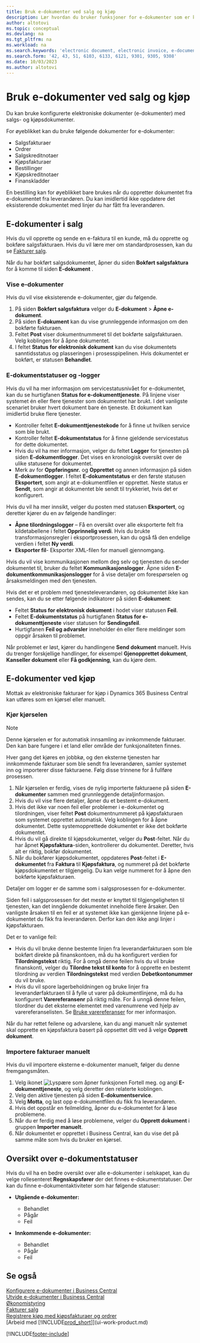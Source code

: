 ```yaml
---
title: Bruk e-dokumenter ved salg og kjøp
description: Lær hvordan du bruker funksjoner for e-dokumenter som er knyttet til salgs- og kjøpsfakturaer.
author: altotovi
ms.topic: conceptual
ms.devlang: na
ms.tgt_pltfrm: na
ms.workload: na
ms.search.keywords: 'electronic document, electronic invoice, e-document, e-invoice, sales, purchase'
ms.search.form: '42, 43, 51, 6103, 6133, 6121, 9301, 9305, 9308'
ms.date: 10/03/2023
ms.author: altotovi
---
```


# Bruk e-dokumenter ved salg og kjøp

Du kan bruke konfigurerte elektroniske dokumenter (e-dokumenter) med salgs- og kjøpsdokumenter.

For øyeblikket kan du bruke følgende dokumenter for e-dokumenter:

- Salgsfakturaer
- Ordrer
- Salgskreditnotaer
- Kjøpsfakturaer
- Bestillinger
- Kjøpskreditnotaer
- Finanskladder

En bestilling kan for øyeblikket bare brukes når du oppretter dokumentet fra e-dokumentet fra leverandøren. Du kan imidlertid ikke oppdatere det eksisterende dokumentet med linjer du har fått fra leverandøren.

## E-dokumenter i salg

Hvis du vil opprette og sende en e-faktura til en kunde, må du opprette og bokføre salgsfakturaen. Hvis du vil lære mer om standardprosessen, kan du se [Fakturer salg](sales-how-invoice-sales.md).

Når du har bokført salgsdokumentet, åpner du siden **Bokført salgsfaktura** for å komme til siden **E-dokument** .

### Vise e-dokumenter

Hvis du vil vise eksisterende e-dokumenter, gjør du følgende.

1. På siden **Bokført salgsfaktura** velger du **E-dokument** \> **Åpne e-dokument**.
2. På siden **E-dokument** kan du vise grunnleggende informasjon om den bokførte fakturaen.
3. Feltet **Post** viser dokumentnummeret til det bokførte salgsfakturaen. Velg koblingen for å åpne dokumentet.
4. I feltet **Status for elektronisk dokument** kan du vise dokumentets sanntidsstatus og plasseringen i prosesspipelinen. Hvis dokumentet er bokført, er statusen **Behandlet**.

### E-dokumentstatuser og -logger

Hvis du vil ha mer informasjon om servicestatusnivået for e-dokumentet, kan du se hurtigfanen **Status for e-dokumenttjeneste**. På linjene viser systemet én eller flere tjenester som dokumentet har brukt. I det vanligste scenariet bruker hvert dokument bare én tjeneste. Et dokument kan imidlertid bruke flere tjenester.

- Kontroller feltet **E-dokumenttjenestekode** for å finne ut hvilken service som ble brukt.
- Kontroller feltet **E-dokumentstatus** for å finne gjeldende servicestatus for dette dokumentet.
- Hvis du vil ha mer informasjon, velger du feltet **Logger** for tjenesten på siden **E-dokumentlogger**. Det vises en kronologisk oversikt over de ulike statusene for dokumentet.
- Merk av for **Oppføringsnr.** og **Opprettet** og annen informasjon på siden **E-dokumentlogger**. I feltet **E-dokumentstatus** er den første statusen **Eksportert**, som angir at e-dokumentfilen er opprettet. Neste status er **Sendt**, som angir at dokumentet ble sendt til trykkeriet, hvis det er konfigurert.

Hvis du vil ha mer innsikt, velger du posten med statusen **Eksportert**, og deretter kjører du en av følgende handlinger:

- **Åpne tilordningslogger** – Få en oversikt over alle eksporterte felt fra kildetabellene i feltet **Opprinnelig verdi**. Hvis du brukte transformasjonsregler i eksportprosessen, kan du også få den endelige verdien i feltet **Ny verdi**.
- **Eksporter fil**- Eksporter XML-filen for manuell gjennomgang.

Hvis du vil vise kommunikasjonen mellom deg selv og tjenesten du sender dokumentet til, bruker du feltet **Kommunikasjonslogger**. Åpne siden **E-dokumentkommunikasjonslogger** for å vise detaljer om forespørselen og årsaksmeldingen med den tjenesten.

Hvis det er et problem med tjenesteleverandøren, og dokumentet ikke kan sendes, kan du se etter følgende indikatorer på siden **E-dokument**:

- Feltet **Status for elektronisk dokument** i hodet viser statusen **Feil**.
- Feltet **E-dokumentstatus** på hurtigfanen **Status for e-dokumenttjeneste** viser statusen for **Sendingsfeil**.
- Hurtigfanen **Feil og advarsler** inneholder én eller flere meldinger som oppgir årsaken til problemet.

Når problemet er løst, kjører du handlingene **Send dokument** manuelt. Hvis du trenger forskjellige handlinger, for eksempel **Gjenopprettet dokument**, **Kanseller dokument** eller **Få godkjenning**, kan du kjøre dem.

## E-dokumenter ved kjøp

Mottak av elektroniske fakturaer for kjøp i Dynamics 365 Business Central kan utføres som en kjørsel eller manuelt.

### Kjør kjørselen

> [!NOTE]
> Denne kjørselen er for automatisk innsamling av innkommende fakturaer. Den kan bare fungere i et land eller område der funksjonaliteten finnes.

Hver gang det kjøres en jobbkø, og den eksterne tjenesten har innkommende fakturaer som ble sendt fra leverandøren, samler systemet inn og importerer disse fakturaene. Følg disse trinnene for å fullføre prosessen.

1. Når kjørselen er ferdig, vises de nylig importerte fakturaene på siden **E-dokumenter** sammen med grunnleggende detaljinformasjon.
2. Hvis du vil vise flere detaljer, åpner du et bestemt e-dokument.
3. Hvis det ikke var noen feil eller problemer i e-dokumentet og tilordningen, viser feltet **Post** dokumentnummeret på kjøpsfakturaen som systemet opprettet automatisk. Velg koblingen for å åpne dokumentet. Dette systemopprettede dokumentet er ikke det bokførte dokumentet.
4. Hvis du vil gå direkte til kjøpsdokumentet, velger du **Post**-feltet. Når du har åpnet **Kjøpsfaktura**-siden, kontrollerer du dokumentet. Deretter, hvis alt er riktig, bokfør dokumentet.
5. Når du bokfører kjøpsdokumentet, oppdateres **Post**-feltet i **E-dokumentet** fra **Faktura** til **Kjøpsfaktura**, og nummeret på det bokførte kjøpsdokumentet er tilgjengelig. Du kan velge nummeret for å åpne den bokførte kjøpsfakturaen.

Detaljer om logger er de samme som i salgsprosessen for e-dokumenter.

Siden feil i salgsprosessen for det meste er knyttet til tilgjengeligheten til tjenesten, kan det inngående dokumentet inneholde flere årsaker. Den vanligste årsaken til en feil er at systemet ikke kan gjenkjenne linjene på e-dokumentet du fikk fra leverandøren. Derfor kan den ikke angi linjer i kjøpsfakturaen.

Det er to vanlige feil:

- Hvis du vil bruke denne bestemte linjen fra leverandørfakturaen som ble bokført direkte på finanskontoen, må du ha konfigurert verdien for **Tilordningstekst** riktig. For å omgå denne feilen hvis du vil bruke finanskonti, velger du **Tilordne tekst til konto** for å opprette en bestemt tilordning av verdien **Tilordningstekst** med verdien **Debetkontonummer** du vil bruke.
- Hvis du vil spore lagerbeholdningen og bruke linjer fra leverandørfakturaen til å fylle ut varer på dokumentlinjene, må du ha konfigurert **Varereferansenr** på riktig måte. For å unngå denne feilen, tilordner du det eksterne elementet med varenumrene ved hjelp av varereferanselisten. Se [Bruke varereferanser](inventory-how-use-item-cross-refs.md) for mer informasjon.

Når du har rettet feilene og advarslene, kan du angi manuelt når systemet skal opprette en kjøpsfaktura basert på oppsettet ditt ved å velge **Opprett dokument**.

### Importere fakturaer manuelt

Hvis du vil importere eksterne e-dokumenter manuelt, følger du denne fremgangsmåten.

1. Velg ikonet ![Lyspære som åpner funksjonen Fortell meg.](media/ui-search/search_small.png "Fortell hva du vil gjøre") og angi **E-dokumenttjeneste**, og velg deretter den relaterte koblingen.
2. Velg den aktive tjenesten på siden **E-dokumentservice**. 
3. Velg **Motta**, og last opp e-dokumentfilen du fikk fra leverandøren.
4. Hvis det oppstår en feilmelding, åpner du e-dokumentet for å løse problemene.
5. Når du er ferdig med å løse problemene, velger du **Opprett dokument** i gruppen **Importer manuelt**.
6. Når dokumentet er opprettet i Business Central, kan du vise det på samme måte som hvis du bruker en kjørsel.

## Oversikt over e-dokumentstatuser

Hvis du vil ha en bedre oversikt over alle e-dokumenter i selskapet, kan du velge rollesenteret **Regnskapsfører** der det finnes e-dokumentstatuser. Der kan du finne e-dokumentaktiviteter som har følgende statuser:

- **Utgående e-dokumenter:**

    - Behandlet
    - Pågår
    - Feil

- **Innkommende e-dokumenter:**

    - Behandlet
    - Pågår
    - Feil

## Se også

[Konfigurere e-dokumenter i Business Central](finance-how-setup-edocuments.md)  
[Utvide e-dokumenter i Business Central](/dynamics365/business-central/dev-itpro/developer/devenv-extend-edocuments)  
[Økonomistyring](finance.md)  
[Fakturer salg](sales-how-invoice-sales.md)  
[Registrere kjøp med kjøpsfakturaer og ordrer](purchasing-how-record-purchases.md)  
[Arbeid med [!INCLUDE[prod_short](includes/prod_short.md)]](ui-work-product.md)

[!INCLUDE[footer-include](includes/footer-banner.md)]
